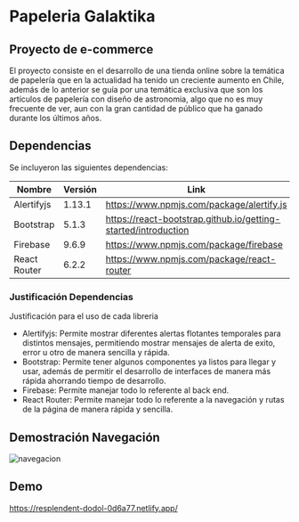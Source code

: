 # Papeleria Galaktika
## Proyecto de e-commerce

El proyecto consiste en el desarrollo de una tienda online sobre la temática de papelería que en la actualidad ha tenido un creciente aumento en Chile, además de lo anterior se guía por una temática exclusiva que son los artículos de papelería con diseño de astronomia, algo que no es muy frecuente de ver, aun con la gran cantidad de público que ha ganado durante los últimos años.  

## Dependencias

Se incluyeron las siguientes dependencias: 

| Nombre | Versión | Link |
| ------ | ------- | ---- |
| Alertifyjs | 1.13.1 | https://www.npmjs.com/package/alertify.js |
| Bootstrap | 5.1.3 | https://react-bootstrap.github.io/getting-started/introduction |
| Firebase | 9.6.9 | https://www.npmjs.com/package/firebase |
| React Router | 6.2.2 | https://www.npmjs.com/package/react-router |

### Justificación Dependencias

Justificación para el uso de cada libreria
* Alertifyjs: Permite mostrar diferentes alertas flotantes temporales para distintos mensajes, permitiendo mostrar mensajes de alerta de exito, error u otro de manera sencilla y rápida. 
* Bootstrap: Permite tener algunos componentes ya listos para llegar y usar, además de permitir el desarrollo de interfaces de manera más rápida ahorrando tiempo de desarrollo.  
* Firebase: Permite manejar todo lo referente al back end. 
* React Router: Permite manejar todo lo referente a la navegación y rutas de la página de manera rápida y sencilla.  

## Demostración Navegación

![navegacion](https://user-images.githubusercontent.com/93208325/157936308-b7654078-56db-4a29-acbb-32e04fa674de.gif)

## Demo 
https://resplendent-dodol-0d6a77.netlify.app/

